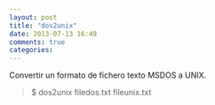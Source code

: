 ```yaml
---
layout: post
title: "dos2unix"
date: 2013-07-13 16:49
comments: true
categories: 
---
```

Convertir un formato de fichero texto MSDOS a UNIX.

>$ dos2unix filedos.txt fileunix.txt

